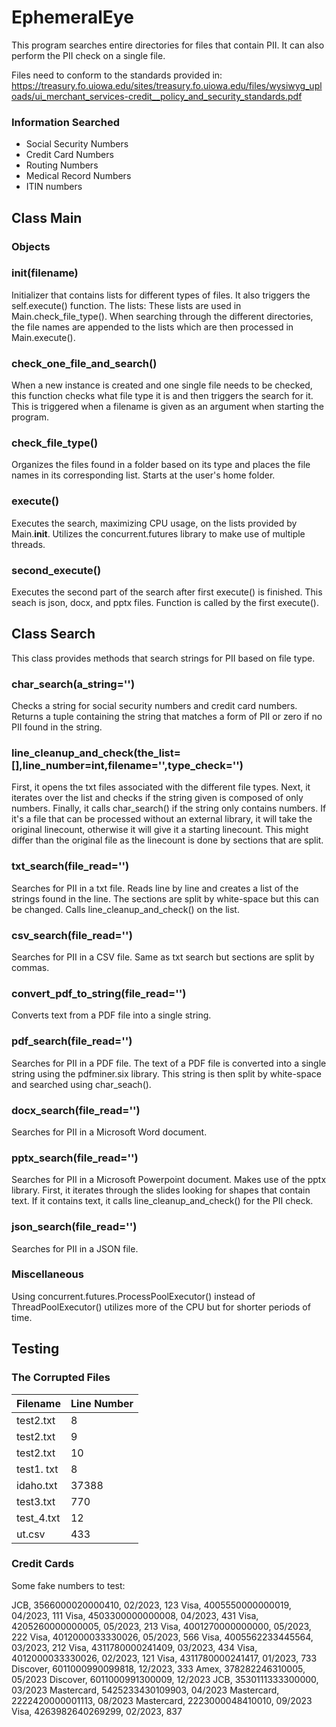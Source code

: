 # EphemeralEye
This program searches entire directories for files that contain PII. It can also perform the PII check on a single file. 

Files need to conform to the standards provided in: https://treasury.fo.uiowa.edu/sites/treasury.fo.uiowa.edu/files/wysiwyg_uploads/ui_merchant_services-credit__policy_and_security_standards.pdf

### Information Searched
- Social Security Numbers
- Credit Card Numbers
- Routing Numbers
- Medical Record Numbers
- ITIN numbers

## Class Main
### Objects
### __init__(filename)
Initializer that contains lists for different types of files. It also triggers the 
self.execute() function.
The lists:
    These lists are used in Main.check_file_type(). When searching through the different directories, the file names are appended to the lists which are then processed in Main.execute().

### check_one_file_and_search()
When a new instance is created and one single file needs to be checked, this function checks what file type it is and then triggers the search for it. This is triggered when a filename is given as an argument when starting the program.

### check_file_type()
Organizes the files found in a folder based on its type and places the file names in its corresponding list. Starts at the user's home folder.

### execute()
Executes the search, maximizing CPU usage, on the lists provided by Main.__init__.
Utilizes the concurrent.futures library to make use of multiple threads.

### second_execute()
Executes the second part of the search after first execute() is finished. This seach is json, docx, and pptx files. Function is called by the first execute().

## Class Search
This class provides methods that search strings for PII based on file type.

### char_search(a_string='')
Checks a string for social security numbers and credit card numbers.
Returns a tuple containing the string that matches a form of PII or zero if no PII found in the string.

### line_cleanup_and_check(the_list=[],line_number=int,filename='',type_check='')
First, it opens the txt files associated with the different file types.
Next, it iterates over the list and checks if the string given is composed of only numbers.
Finally, it calls char_search() if the string only contains numbers.
If it's a file that can be processed without an external library, it will 
take the original linecount, otherwise it will give it a starting linecount. This might differ than the original file as the linecount is done by sections that are split.

### txt_search(file_read='')
Searches for PII in a txt file.
Reads line by line and creates a list of the strings found in the line. 
The sections are split by white-space but this can be changed.
Calls line_cleanup_and_check() on the list.

### csv_search(file_read='')
Searches for PII in a CSV file.
Same as txt search but sections are split by commas.

### convert_pdf_to_string(file_read='')
Converts text from a PDF file into a single string.

### pdf_search(file_read='')
Searches for PII in a PDF file.
The text of a PDF file is converted into a single string using the pdfminer.six library.
This string is then split by white-space and searched using char_seach().

### docx_search(file_read='')
Searches for PII in a Microsoft Word document.

### pptx_search(file_read='')
Searches for PII in a Microsoft Powerpoint document.
Makes use of the pptx library.
First, it iterates through the slides looking for shapes that contain text. If it contains text, it calls line_cleanup_and_check() for the PII check.

### json_search(file_read='')
Searches for PII in a JSON file.

### Miscellaneous
Using concurrent.futures.ProcessPoolExecutor() instead of ThreadPoolExecutor() utilizes more of the CPU but for shorter periods of time.


## Testing

### The Corrupted Files
Filename | Line Number
---- | ----
test2.txt | 8 
test2.txt | 9
test2.txt | 10 
test1. txt | 8 
idaho.txt | 37388
test3.txt | 770
test_4.txt | 12
ut.csv | 433

### Credit Cards 
Some fake numbers to test: 

JCB, 3566000020000410, 02/2023, 123
Visa, 4005550000000019, 04/2023, 111
Visa, 4503300000000008, 04/2023, 431
Visa, 4205260000000005, 05/2023, 213
Visa, 4001270000000000, 05/2023, 222
Visa, 4012000033330026, 05/2023, 566
Visa, 4005562233445564, 03/2023, 212
Visa, 4311780000241409, 03/2023, 434
Visa, 4012000033330026, 02/2023, 121
Visa, 4311780000241417, 01/2023, 733
Discover, 6011000990099818, 12/2023, 333
Amex, 378282246310005, 05/2023
Discover, 6011000991300009, 12/2023
JCB, 3530111333300000, 03/2023
Mastercard, 5425233430109903, 04/2023
Mastercard, 2222420000001113, 08/2023
Mastercard, 2223000048410010, 09/2023
Visa, 4263982640269299, 02/2023, 837